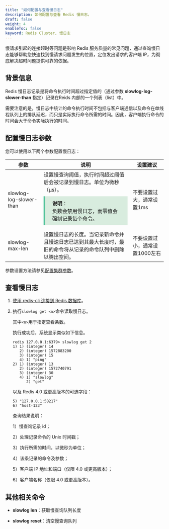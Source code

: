 ```yaml
---
title: "如何配置与查看慢日志"
description: 如何配置与查看 Redis 慢日志。
draft: false
weight: 4
enableToc: false
keyword: Redis Cluster, 慢日志
---
```


慢请求引起的连接超时等问题是影响 Redis 服务质量的常见问题，通过查询慢日志能够帮助您快速找到慢请求问题发生的位置，定位发出请求的客户端 IP，为彻底解决超时问题提供可靠的依据。

## 背景信息

Redis 慢日志记录是将命令执行时间超过指定值的（通过参数 **slowlog-log-slower-than** 指定）记录在Reids 内部的一个列表（list）中。

需要注意的是，慢日志中统计的命令执行时间不包括与客户端通信以及命令在单线程队列上的排队延迟，而只是实际执行命令所需的时间。因此，客户端执行命令的时间会大于命令实际执行的时间。

## 配置慢日志参数

您可以使用以下两个参数配置慢日志：

| 参数                    | 说明                                                         | 设置建议                       |
| ----------------------- | ------------------------------------------------------------ | ------------------------------ |
| slowlog-log-slower-than | 设置慢查询阈值，执行时间超过阈值后会被记录到慢日志。单位为微秒（μs）。<div style="background-color: #D8ECDE; padding: 10px 24px; margin: 10px 0; border-left: 3px solid #00a971;">  <b>说明</b>：<br/>负数会禁用慢日志，而零值会强制记录每个命令。</div> | 不要设置过大，通常设置1ms      |
| slowlog-max-len         | 设置慢日志的长度。当记录新命令并且慢速日志已达到其最大长度时，最旧的命令将从记录的命令队列中删除以腾出空间。 | 不要设置过小，通常设置1000左右 |

参数设置方法请参见[配置集群参数](../../manual/cfginstance/paramconfig/)。

## 查看慢日志

1. [使用 redis-cli 连接到 Redis 数据库](../../manual/connect/redis_cli/)。

2. 执行`slowlog get <n>`命令读取慢日志。

   其中`<n>`用于指定查看条数。

   执行成功后，系统显示类似如下信息。

   ```
   redis 127.0.0.1:6379> slowlog get 2
   1) 1) (integer) 14
      2) (integer) 1572883200
      3) (integer) 15
      4) 1) "ping"
   2) 1) (integer) 13
      2) (integer) 1572740791
      3) (integer) 30
      4) 1) "slowlog"
         2) "get"
   ```

   以及 Redis 4.0 或更高版本的可选字段：

   ```
   5) "127.0.0.1:58217"
   6) "host-123"
   ```

   查询结果说明：

   1）慢查询记录 id；

   2）处理记录命令的 Unix 时间戳；

   3）执行所需的时间，以微秒为单位；

   4）该条记录的命令及参数；

   5）客户端 IP 地址和端口（仅限 4.0 或更高版本）；

   6）客户端名称（仅限 4.0 或更高版本）。

## 其他相关命令

- **slowlog len**：获取慢查询队列长度

- **slowlog reset**：清空慢查询队列

